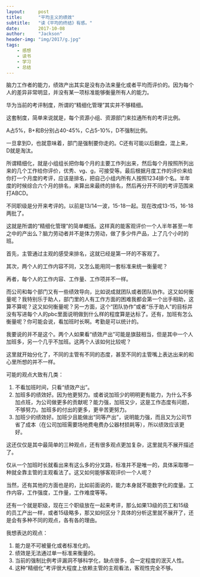 ```yaml
---
layout:     post
title:      "平均主义的绩效"
subtitle:   "读《平均的终结》有感。"
date:       2017-10-08
author:     "Jackson"
header-img: "img/2017/g.jpg"
tags:
    - 感想
    - 读书
    - 学习
    - 总结
---
```



脑力工作者的能力，绩效产出其实是没有办法来量化或者平均而评价的。因为每个人的差异非常明显，并没有某一项标准能够衡量所有人的能力。

华为当前的考评制度，所谓的“精细化管理”其实并不够精细。

这套制度，简单来说就是，每个资源小组、资源部门来拉通所有的考评比例。

A占5%，B+和B分别占40-45%，C占5-10%，D不强制比例。

一旦拿到D，也就意味着，部门是强制要你走的。C还有可能以后翻盘，混上来，D就是淘汰。

所谓精细化，就是小组组长把你每个月的主要工作列出来，然后每个月按照所列出来的几个工作给你评价，优秀、vg、g，可接受等。最后根据月度工作的评价来给你打一个月度的考评，应该是排名，把自己小组内所有人按照1234排个名。半年度的时候综合六个月的排名，来算出来最终的排名，然后再分开不同的考评范围来打ABCD。

不同职级是分开来考评的。以前是13/14一波，15-18一起。现在改成13-15，16-18两批了。

这就是所谓的“精细化管理”的简单概括。这样真的能客观评价一个人半年甚至一年之中的产出么？脑力劳动者并不是体力劳动，做了多少件产品，上了几个小时的班。

首先，主管通过主观的感受来排名，这就已经是第一环的不客观了。

其次，两个人的工作内容不同，又怎么能用同一套标准来统一衡量呢？

再者，每个人的工作内容、工作量、工作项并不一样。

而公司和每个部门又有一些绩效导向，比如说成就团队或者团队协作。这又如何衡量呢？我特别乐于助人，部门里的人有工作方面的困难我都会第一个出手相助，这算不算呢？这又如何衡量呢？另一方面，这个“团队协作”或者“乐于助人”的目标并没有写进每个人的pbc里面说明做到什么样的程度算是达标了。还有，加班有怎么衡量呢？你可能会说，看加班时长啊。考勤是可以统计的。

我要说的并不是这个。两个人如果看“绩效产出”可能是旗鼓相当，但是其中一个人加班多，另一个几乎不加班。这两个人该如何比较呢？

这里就开始分化了，不同的主管有不同的态度，甚至不同的主管嘴上表达出来的和心里所想的并不一样。

可能的观点大致有几类：
  1. 不看加班时间，只看“绩效产出”。
  2. 加班多的绩效好。因为他更努力。或者说加班少的明明更有能力，为什么不多加点班，为公司做更多的贡献呢？能力强，加班又少，这是工作态度有问题，不够努力。加班多的付出的更多，更辛苦更努力。
  3. 加班少的绩效好。加班少且能做出“同等产出”，说明能力强，而且又为公司节省了成本（在公司加班需要场地费电费办公器材损耗等），所以绩效应该更好。

这还仅仅是其中最简单的三种观点，还有很多观点更加复杂，这里就先不展开描述了。

仅从一个加班时长就看出来有这么多的分叉路，标准并不是唯一的，具体采取哪一种就全靠主管的主观看法了。这又如何能够客观评价一个人呢？

当然，还有其他的方面也是的，比如前面说的，能力本身就不能数字化的度量。工作内容，工作强度，工作量，工作难度等等。

还有一个就是职级，现在三个职级放在一起来考评，那么如果13级的员工和15级的员工产出一样，或者15级略多，那又如何区分？具体的分析这里就不展开了，还是会有多种不同的观点，各有各的理由。

我想表达的观点：
  1. 能力是不可被量化或者标准化的。
  2. 绩效是无法通过单一标准来衡量的。
  3. 当前的强制比例考评漏洞不够科学化，缺点很多，会一定程度的泯灭人性。
  4. 这种“精细化”考评很大程度上依赖主管的主观看法，客观性完全不够。
